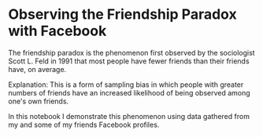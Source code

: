 # Observing the Friendship Paradox with Facebook

The friendship paradox is the phenomenon first observed by the sociologist Scott L. Feld in 1991 that most people have fewer friends than their friends have, on average. 

Explanation: This is a form of sampling bias in which people with greater numbers of friends have an increased likelihood of being observed among one's own friends.

In this notebook I demonstrate this phenomenon using data gathered from my and some of my friends Facebook profiles.

